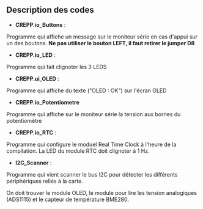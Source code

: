 ## Description des codes

- **CREPP.io_Buttons** :

Programme qui affiche un message sur le moniteur série en cas d'appui sur un des boutons.
**Ne pas utiliser le bouton LEFT, il faut retirer le jumper D8**

- **CREPP.io_LED** : 

Programme qui fait clignoter les 3 LEDS

- **CREPP.ui_OLED** :

Programme qui affiche du texte ("OLED : OK") sur l'écran OLED

- **CREPP.io_Potentiometre**

Programme qui affiche sur le moniteur série la tension aux bornes du potentiomètre

- **CREPP.io_RTC** : 

Programme qui configure le moduel Real Time Clock à l'heure de la compilation. La LED du module RTC doit clignoter à 1 Hz.

- **I2C_Scanner** : 

Programme qui vient scanner le bus I2C pour détecter les différents périphériques reliés à la carte.

On doit trouver le module OLED, le module pour lire les tension analogiques (ADS1115) et le capteur de température BME280.
